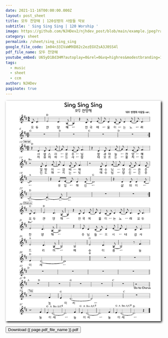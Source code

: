 ```yaml
---
date: 2021-11-16T00:00:00.000Z
layout: post_sheet
title: 모두 찬양해 | 120성령의 사람들 악보
subtitle: ' Sing Sing Sing | 120 Worship '
image: https://github.com/NJHDev2/njhdev_post/blob/main/example.jpeg?raw=true
category: sheet
permalink: /sheet/sing_sing_sing
google_file_code: 1m04n33IVaWMXD82c2ezEGVZsA3J0SS4l
pdf_file_name: 모두 찬양해
youtube_embed: U65yD1Bd3HM?autoplay=0&rel=0&vq=highres&modestbranding=1
tags:
  - music
  - sheet
  - ccm
author: NJHDev
paginate: true
---
```

<img src="https://github.com/NJHDev2/njhdev_post/blob/main/sheet/%EB%AA%A8%EB%91%90%20%EC%B0%AC%EC%96%91%ED%95%B4.jpg?raw=true" style="filter: drop-shadow(3px 3px 3px #000)">

<button class="downloadbtn" type="button"
onclick="download()">
<i class="fa fa-cloud-download"></i> Download {{ page.pdf_file_name }}.pdf
</button>
